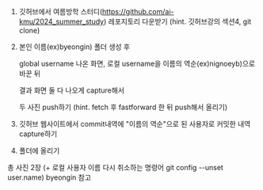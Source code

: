 1. 깃허브에서 여름방학 스터디(https://github.com/ai-kmu/2024_summer_study) 레포지토리 다운받기 (hint. 깃허브강의 섹션4, git clone)

  
2. 본인 이름(ex)byeongin) 폴더 생성 후

   global username 나온 화면, 로컬 username을 이름의 역순(ex)nignoeyb)으로 바꾼 뒤

   결과 화면 둘 다 나오게 capture해서
   
   두 사진 push하기 (hint. fetch 후 fastforward 한 뒤 push해서 올리기)

   
4. 깃허브 웹사이트에서 commit내역에 "이름의 역순"으로 된 사용자로 커밋한 내역 capture하기

   
5. 폴더에 올리기
   
총 사진 2장 (+ 로컬 사용자 이름 다시 취소하는 명령어 git config --unset user.name)
byeongin 참고
